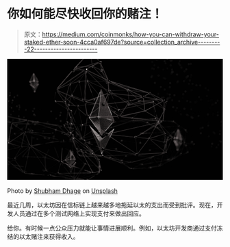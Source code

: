 # 你如何能尽快收回你的赌注！

> 原文：<https://medium.com/coinmonks/how-you-can-withdraw-your-staked-ether-soon-4cca0af697de?source=collection_archive---------22----------------------->

![](img/86331d3e0829a178652abdd0e3134df2.png)

Photo by [Shubham Dhage](https://unsplash.com/@theshubhamdhage?utm_source=medium&utm_medium=referral) on [Unsplash](https://unsplash.com?utm_source=medium&utm_medium=referral)

最近几周，以太坊因在信标链上越来越多地拖延以太的支出而受到批评。现在，开发人员通过在多个测试网络上实现支付来做出回应。

给你。有时候一点公众压力就能让事情进展顺利。例如，以太坊开发商通过支付冻结的以太赌注来获得收入。